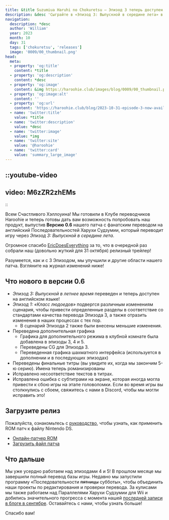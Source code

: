 ```yaml
---
title: &title Suzumiua Haruhi no Chokuretsu – Эпизод 3 теперь доступен!'
description: &desc 'Сыграйте в «Эпизод 3: Выпускной в середине лета» в версии 0.6 английского патча для Последовательностей Харухи Судзумии''s, доступного уже сейчас!'
navigation:
  description: *desc
  author: 'William'
  year: 2023
  month: 10
  day: 31
  tags: ['chokuretsu', 'releases']
  image: '0009/00_thumbnail.png'
head:
  meta:
  - property: 'og:title'
    content: *title
  - property: 'og:description'
    content: *desc
  - property: 'og:image'
    content: &img https://haroohie.club/images/blog/0009/00_thumbnail.png
  - property: 'og:image:alt'
    content: ''
  - property: 'og:url'
    content: 'https://haroohie.club/blog/2023-10-31-episode-3-now-available'
  - name: 'twitter:title'
    value: *title
  - name: 'twitter:description'
    value: *desc
  - name: 'twitter:image'
    value: *img
  - name: 'twitter:site'
    value: '@haroohie'
  - name: 'twitter:card'
    value: 'summary_large_image'
---
```


::youtube-video
----
video: M6zZR2zhEMs
----
::

Всем Счастливого Хэллоуина! Мы готовили в Клубе переводчиков Haroohie и теперь готовы дать вам возможность попробовать наш продукт, выпустив **Версию 0.6** нашего патча с фанатским переводом на английский Последовательностей Харухи Судзумии, который переводит игру через *Эпизод 3: Выпускной в середине лета*.

Огромное спасибо [EricDoesEverything](https://www.youtube.com/@EricDoesEverythingSeries) за то, что в очередной раз собрали наш (довольно жуткий для 31 октября) релизный трейлер!

Разумеется, как и с 3 Эпизодом, мы улучшили и другие области нашего патча. Взгляните на журнал изменений ниже!

## Что нового в версии 0.6
* *Эпизод 3: Выпускной в летнее время* переведен и теперь доступен на английском языке!
* *Эпизод 1: «Класс людоедов»* подвергся различным изменениям сценария, чтобы привести определенные разделы в соответствие со стандартами качества перевода Эпизода 3, а также отразить изменения в наших процессах с тех пор.
  * В сценарий Эпизода 2 также были внесены меньшие изменения.
* Переведена дополнительная графика
  * Графика для дополнительного режима в клубной комнате была добавлена в эпизоды 3, 4 и 5.
  * Переведены CG для Эпизода 3.
  * Переведенная графика шахматного интерфейса (используется в дополнении и в последующих эпизодах)
* Переведены финальные титры (вы увидите их, когда мы закончим 5-ю серию). Имена теперь романизированы
* Исправлено несоответствие текстов в титрах.
* Исправлена ошибка с субтитрами на экране, которая иногда могла привести к сбою игры на этапе головоломки. Если во время игры вы столкнулись с сбоем, свяжитесь с нами в Discord, чтобы мы могли исправить это!

## Загрузите релиз
Пожалуйста, ознакомьтесь с [руководство](/chokuretsu/guide), чтобы узнать, как применить ROM патч к файлу Nintendo DS.

* [Онлайн-патчер ROM](/chokuretsu/patch)
* [Загрузить файл патча](https://github.com/haroohie-club/ChokuretsuTranslationRelease/releases/latest)

## Что дальше
Мы уже усердно работаем над эпизодами 4 и 5! В прошлом месяце мы завершили полный перевод базы игры. Недавно мы запустили программу «Последовательности ~~пятницы~~ субботы», чтобы объединить наши проекты по редактирования и проверки перевода. За кулисами мы также работаем над Параллелями Харухи Судзумии для Wii и добились значительного прогресса с момента нашей [последней записи в блоге в сентябре](/blog/2023-09-11-september-2023-progress-update). Оставайтесь с нами, чтобы узнать больше!

Спасибо вам!
